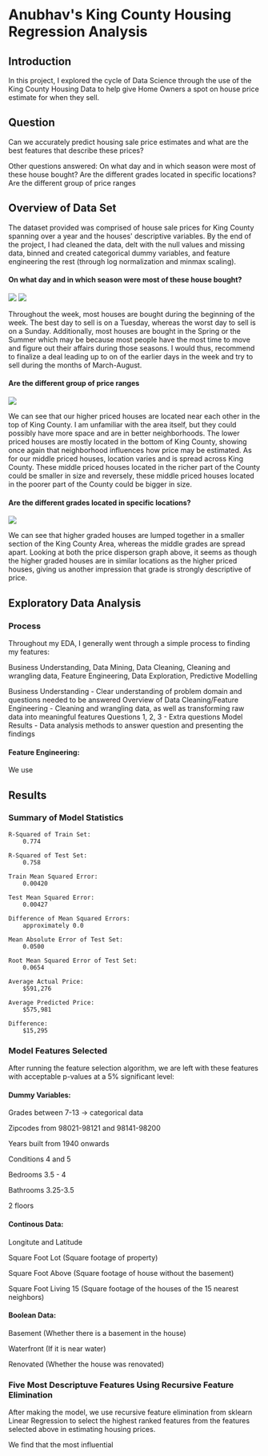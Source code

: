 
# Anubhav's King County Housing Regression Analysis


## Introduction

In this project, I explored the cycle of Data Science through the use of the King County Housing Data to help give Home Owners a spot on house price estimate for when they sell.


## Question

Can we accurately predict housing sale price estimates and what are the best features that describe these prices?

Other questions answered:
On what day and in which season were most of these house bought?
Are the different grades located in specific locations?
Are the different group of price ranges 

## Overview of Data Set

The dataset provided was comprised of house sale prices for King County spanning over a year and the houses' descriptive variables. By the end of the project, I had cleaned the data, delt with the null values and missing data, binned and created categorical dummy variables, and feature engineering the rest (through log normalization and minmax scaling).

#### On what day and in which season were most of these house bought?
![](Days%20Houses%20Bought.png)
![](Season%20Houses%20Bought.png)

Throughout the week, most houses are bought during the beginning of the week. The best day to sell is on a Tuesday, whereas the worst day to sell is on a Sunday. Additionally, most houses are bought in the Spring or the Summer which may be because most people have the most time to move and figure out their affairs during those seasons. I would thus, recommend to finalize a deal leading up to on of the earlier days in the week and try to sell during the months of March-August.

#### Are the different group of price ranges
![](Price%20Dispersion%20on%20Location.png)

We can see that our higher priced houses are located near each other in the top of King County. I am unfamiliar with the area itself, but they could possibly have more space and are in better neighborhoods. The lower priced houses are mostly located in the bottom of King County, showing once again that neighborhood influences how price may be estimated. As for our middle priced houses, location varies and is spread across King County. These middle priced houses located in the richer part of the County could be smaller in size and reversely, these middle priced houses located in the poorer part of the County could be bigger in size.

#### Are the different grades located in specific locations?
![](Grade%20Dispersion%20on%20Location.png)

We can see that higher graded houses are lumped together in a smaller section of the King County Area, whereas the middle grades are spread apart. Looking at both the price disperson graph above, it seems as though the higher graded houses are in similar locations as the higher priced houses, giving us another impression that grade is strongly descriptive of price.

## Exploratory Data Analysis

### Process

Throughout my EDA, I generally went through a simple process to finding my features:

Business Understanding, Data Mining, Data Cleaning, Cleaning and wrangling data, Feature Engineering, Data Exploration, Predictive Modelling

Business Understanding - Clear understanding of problem domain and questions needed to be answered
Overview of Data Cleaning/Feature Engineering - Cleaning and wrangling data, as well as transforming raw data into meaningful features
Questions 1, 2, 3 - Extra questions
Model Results - Data analysis methods to answer question and presenting the findings

#### Feature Engineering:
We use 

## Results

### Summary of Model Statistics

    R-Squared of Train Set:
        0.774

    R-Squared of Test Set:
        0.758

    Train Mean Squared Error:
        0.00420

    Test Mean Squared Error:
        0.00427

    Difference of Mean Squared Errors:
        approximately 0.0

    Mean Absolute Error of Test Set:
        0.0500

    Root Mean Squared Error of Test Set:
        0.0654

    Average Actual Price:
        $591,276

    Average Predicted Price:
        $575,981

    Difference:
        $15,295

### Model Features Selected

After running the feature selection algorithm, we are left with these features with acceptable p-values at a 5% significant level:

#### Dummy Variables:

Grades between 7-13 -> categorical data

Zipcodes from 98021-98121 and 98141-98200

Years built from 1940 onwards

Conditions 4 and 5

Bedrooms 3.5 - 4

Bathrooms 3.25-3.5

2 floors

#### Continous Data:

Longitute and Latitude

Square Foot Lot (Square footage of property)

Square Foot Above (Square footage of house without the basement)

Square Foot Living 15 (Square footage of the houses of the 15 nearest neighbors)

#### Boolean Data:

Basement (Whether there is a basement in the house)

Waterfront (If it is near water)

Renovated (Whether the house was renovated)

### Five Most Descriptuve Features Using Recursive Feature Elimination

After making the model, we use recursive feature elimination from sklearn Linear Regression to select the highest ranked features from the features selected above in estimating housing prices.

We find that the most influential 